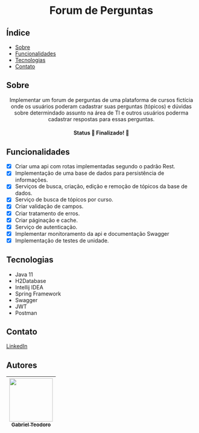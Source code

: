 <h1 align="center">Forum de Perguntas</h1>

## Índice

* [Sobre](#Sobre)
* [Funcionalidades](#Funcionalidades)
* [Tecnologias](#Tecnologias)
* [Contato](#Contato)


## Sobre
<p align="center">
Implementar um forum de perguntas de uma plataforma de cursos fictícia onde os usuários poderam cadastrar suas perguntas (tópicos) e dúvidas sobre 
determindado assunto na área de TI e outros usuários poderma cadastrar respostas para essas perguntas.
</p>
<h4 align="center">Status
	🚧  Finalizado!  🚧
</h4>

## Funcionalidades
- [x] Criar uma api com rotas implementadas segundo o padrão Rest.
- [x] Implementação de uma base de dados para persistência de informações.
- [x] Serviços de busca, criação, edição e remoção de tópicos da base de dados.
- [x] Serviço de busca de tópicos por curso.
- [x] Criar validação de campos.
- [x] Criar tratamento de erros.
- [x] Criar páginação e cache.
- [x] Serviço de autenticação.
- [x] Implementar monitoramento da api e documentação Swagger 
- [x] Implementação de testes de unidade.

## Tecnologias
* Java 11
* H2Database
* Intellij IDEA
* Spring Framework
* Swagger
* JWT
* Postman

## Contato
[LinkedIn](https://www.linkedin.com/in/gabriel-teodoro-25404117b/)

## Autores

| [<img src="https://avatars.githubusercontent.com/GabTeodoro" width=115><br><sub>Gabriel Teodoro</sub>](https://github.com/GabTeodoro)
| :---: |
